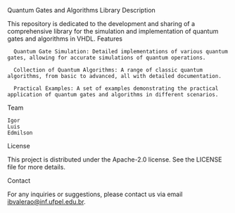 
Quantum Gates and Algorithms Library
Description

This repository is dedicated to the development and sharing of a comprehensive library for the simulation and implementation of quantum gates and algorithms in VHDL. 
Features

      Quantum Gate Simulation: Detailed implementations of various quantum gates, allowing for accurate simulations of quantum operations.

      Collection of Quantum Algorithms: A range of classic quantum algorithms, from basic to advanced, all with detailed documentation.
       
      Practical Examples: A set of examples demonstrating the practical application of quantum gates and algorithms in different scenarios.
      
Team

    Igor
    Luis
    Edmilson

License

This project is distributed under the Apache-2.0 license. See the LICENSE file for more details.

Contact

For any inquiries or suggestions, please contact us via email ibvalerao@inf.ufpel.edu.br.
